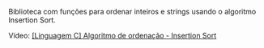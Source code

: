 Biblioteca com funções para ordenar inteiros e strings usando o algoritmo Insertion Sort.

Vídeo: [[Linguagem C] Algoritmo de ordenação - Insertion Sort](https://youtu.be/223Znl4r_xo)
